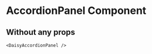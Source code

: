 <script setup lang="ts">
import {DaisyAccordionPanel} from 'daisy-vue'
</script>

# AccordionPanel Component

## Without any props

<DaisyAccordionPanel/>

```vue
<DaisyAccordionPanel />
```